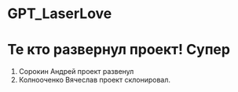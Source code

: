 # GPT_LaserLove

# Те кто развернул проект! Супер

1. Сорокин Андрей проект развенул
2. Колнооченко Вячеслав проект склонировал.
